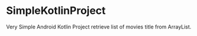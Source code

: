 # SimpleKotlinProject
Very Simple Android Kotlin Project retrieve list of movies title from ArrayList.
